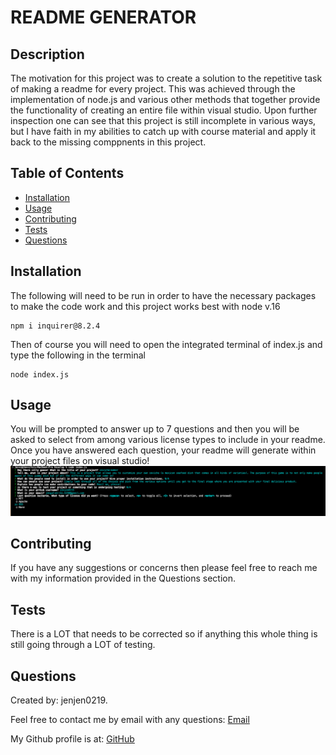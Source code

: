 # README GENERATOR  
  
  ## Description
  The motivation for this project was to create a solution to the repetitive task of making a readme for every project. This was achieved through the implementation of node.js and various other methods that together provide the functionality of creating an entire file within visual studio. Upon further inspection one can see that this project is still incomplete in various ways, but I have faith in my abilities to catch up with course material and apply it back to the missing comppnents in this project. 
  ## Table of Contents
  * [Installation](#installation)
  * [Usage](#usage)
  * [Contributing](#contributing)
  * [Tests](#tests)
  * [Questions](#questions)


  ## Installation
  The following  will need to be run in order to have the necessary packages to make the code work and this project works best with node v.16
  ```csharp-interactive
npm i inquirer@8.2.4
```
Then of course you will need to open the integrated terminal of index.js and type the following in the terminal
 ```csharp-interactive
node index.js
```
  ## Usage
You will be prompted to answer up to 7 questions and then you will be asked to select from among various license types to include in your readme. Once you have answered each question, your readme will generate within your project files on visual studio! 
![screenshot of dashboard](/screenshot.readme.generator.png)

  ## Contributing
  If you have any suggestions or concerns then please feel free to reach me with my information provided in the Questions section. 
  ## Tests
  There is a LOT that needs to be corrected so if anything this whole thing is still going through a LOT of testing.
  
  ## Questions
  Created by: jenjen0219.

  Feel free to contact me by email with any questions: [Email](mailto:jennifer.gutierrez@wsu.edu) 

  My Github profile is at: [GitHub](https://github.com/jenjen0219)
  

